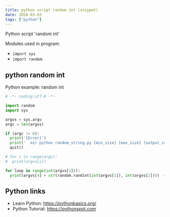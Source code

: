 ```yaml
---
title: python script random int (snippet)
date: 2020-03-03
tags: ["python"]
---
```

Python script 'random int'


Modules used in program: 
* `import sys`
* `import random`

## python random int

Python example: random int

```python
# -*- coding:utf-8 -*-

import random
import sys

argvs = sys.argv
argc = len(argvs)

if (argc != 6):
  print('[Error]')
  print('  ex) python random_string.py [min_size] [max_size] [output_count] [prefix] [suffix]')
  quit()

# for i in range(argc):
#  print(argvs[i])

for loop in range(int(argvs[3])):
  print(argvs[4] + str(random.randint(int(argvs[1]), int(argvs[2])))  + argvs[5])


```

## Python links

- Learn Python: https://pythonbasics.org/
- Python Tutorial: https://pythonspot.com
